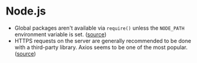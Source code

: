 # Node.js

- Global packages aren't available via `require()` unless the `NODE_PATH`
  environment variable is set. ([source](https://stackoverflow.com/a/14515868))
- HTTPS requests on the server are generally recommended to be done with a
  third-party library. Axios seems to be one of the most popular.
  ([source](https://stackoverflow.com/a/58035674))
